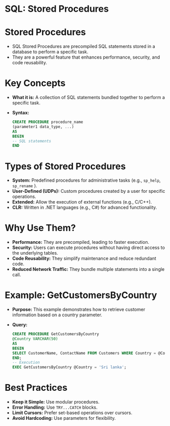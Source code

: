 # SQL: Stored Procedures

# Stored Procedures

- SQL Stored Procedures are precompiled SQL statements stored in a database to perform a specific task.
- They are a powerful feature that enhances performance, security, and code reusability.

# **Key Concepts**

- **What it is:** A collection of SQL statements bundled together to perform a specific task.
- **Syntax:**
    
    ```sql
    CREATE PROCEDURE procedure_name
    (parameter1 data_type, ...)
    AS
    BEGIN
    -- SQL statements
    END
    ```
    

# **Types of Stored Procedures**

- **System:** Predefined procedures for administrative tasks (e.g., `sp_help`, `sp_rename` ).
- **User-Defined (UDPs):** Custom procedures created by a user for specific operations.
- **Extended:** Allow the execution of external functions (e.g., C/C++).
- **CLR:** Written in .NET languages (e.g., C#) for advanced functionality.

# **Why Use Them?**

- **Performance:** They are precompiled, leading to faster execution.
- **Security:** Users can execute procedures without having direct access to the underlying tables.
- **Code Reusability:** They simplify maintenance and reduce redundant code.
- **Reduced Network Traffic:** They bundle multiple statements into a single call.

# **Example: GetCustomersByCountry**

- **Purpose:** This example demonstrates how to retrieve customer information based on a country parameter.
- **Query:**
    
    ```sql
    CREATE PROCEDURE GetCustomersByCountry
    @Country VARCHAR(50)
    AS
    BEGIN
    SELECT CustomerName, ContactName FROM Customers WHERE Country = @Country;
    END;
    -- Execution
    EXEC GetCustomersByCountry @Country = 'Sri lanka';
    ```
    

# **Best Practices**

- **Keep it Simple:** Use modular procedures.
- **Error Handling:** Use `TRY...CATCH` blocks.
- **Limit Cursors:** Prefer set-based operations over cursors.
- **Avoid Hardcoding:** Use parameters for flexibility.
